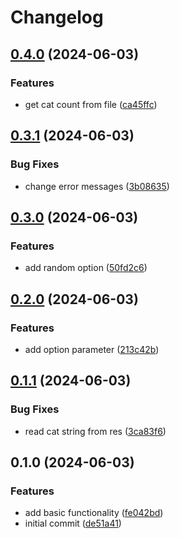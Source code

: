 # Changelog

## [0.4.0](https://github.com/SchweGELBin/catspeak/compare/v0.3.1...v0.4.0) (2024-06-03)


### Features

* get cat count from file ([ca45ffc](https://github.com/SchweGELBin/catspeak/commit/ca45ffc97fad9a1c2cd519c2da91c58ed46330eb))

## [0.3.1](https://github.com/SchweGELBin/catspeak/compare/v0.3.0...v0.3.1) (2024-06-03)


### Bug Fixes

* change error messages ([3b08635](https://github.com/SchweGELBin/catspeak/commit/3b086359df6cbcec86f9a2b58230eac7c9375df6))

## [0.3.0](https://github.com/SchweGELBin/catspeak/compare/v0.2.0...v0.3.0) (2024-06-03)


### Features

* add random option ([50fd2c6](https://github.com/SchweGELBin/catspeak/commit/50fd2c671759cfc11977e3ab0b3793c58df2caf2))

## [0.2.0](https://github.com/SchweGELBin/catspeak/compare/v0.1.1...v0.2.0) (2024-06-03)


### Features

* add option parameter ([213c42b](https://github.com/SchweGELBin/catspeak/commit/213c42bae8643a176fb8182e8f1efc29cc25ef1f))

## [0.1.1](https://github.com/SchweGELBin/catspeak/compare/v0.1.0...v0.1.1) (2024-06-03)


### Bug Fixes

* read cat string from res ([3ca83f6](https://github.com/SchweGELBin/catspeak/commit/3ca83f61d720bc1e75426e42fe963fa571b44690))

## 0.1.0 (2024-06-03)


### Features

* add basic functionality ([fe042bd](https://github.com/SchweGELBin/catspeak/commit/fe042bdf6b229b7fd87174662f28a932eb527949))
* initial commit ([de51a41](https://github.com/SchweGELBin/catspeak/commit/de51a417ecc7c09a56d2e6aa77c26fd74f267bb5))

